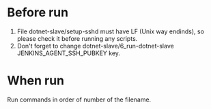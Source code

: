# Before run

1. File dotnet-slave/setup-sshd must have LF (Unix way endinds), so please check it before running any scripts.
2. Don't forget to change dotnet-slave/6_run-dotnet-slave JENKINS_AGENT_SSH_PUBKEY key.

# When run

Run commands in order of number of the filename.